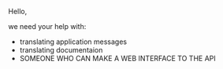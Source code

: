 Hello,

we need your help with:
- translating application messages
- translating documentaion
- SOMEONE WHO CAN MAKE A WEB INTERFACE TO THE API
